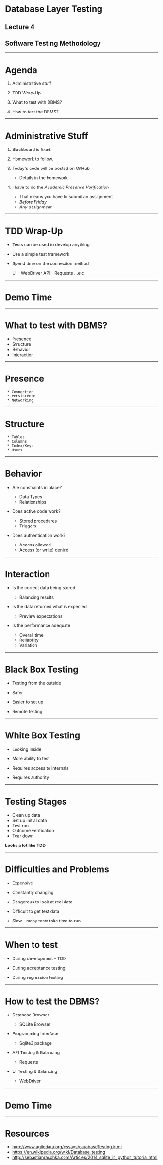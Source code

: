 # Database Layer Testing
## Lecture 4
## Software Testing Methodology

---

# Agenda

1. Administrative stuff

1. TDD Wrap-Up

1. What to test with DBMS?

1. How to test the DBMS?

---

# Administrative Stuff

1. Blackboard is fixed.

1. Homework to follow.

1. Today's code will be posted on GitHub

    - Details in the homework
  
1. I have to do the _Academic Presence Verification_

    - That means you have to submit an assignment 
    - _Before Friday_
    - _Any assignment_

---

# TDD Wrap-Up

* Tests can be used to develop anything

* Use a simple test framework

* Spend time on the connection method

    UI  - WebDriver
    API - Requests
    ...etc

---

# Demo Time

---

# What to test with DBMS?

* Presence
* Structure
* Behavior
* Interaction

---

# Presence

     * Connection
     * Persistence
     * Networking

---

# Structure

     * Tables
     * Columns
     * Index/Keys
     * Users

---

# Behavior

* Are constraints in place?
    * Data Types
    * Relationships

* Does active code work?
    * Stored procedures
    * Triggers

* Does authentication work?
    * Access allowed
    * Access (or write) denied

---

# Interaction

* Is the correct data being stored
    * Balancing results

* Is the data returned what is expected
    * Preview expectations

* Is the performance adequate
    * Overall time
    * Reliability
    * Variation

---

# Black Box Testing

* Testing from the outside

* Safer

* Easier to set up

* Remote testing

---

# White Box Testing

* Looking inside

* More ability to test

* Requires access to internals

* Requires authority

---

# Testing Stages

* Clean up data
* Set up initial data
* Test run
* Outcome verification
* Tear down

__Looks a lot like TDD__

---

# Difficulties and Problems

* Expensive

* Constantly changing

* Dangerous to look at real data

* Difficult to get test data

* Slow - many tests take time to run

---

# When to test

* During development - TDD

* During acceptance testing

* During regression testing

---

# How to test the DBMS?

* Database Browser
    * SQLite Browser

* Programming Interface
    * Sqlite3 package

* API Testing & Balancing
    * Requests

* UI Testing & Balancing
    * WebDriver

---

# Demo Time

---

# Resources

* http://www.agiledata.org/essays/databaseTesting.html
* https://en.wikipedia.org/wiki/Database_testing
* http://sebastianraschka.com/Articles/2014_sqlite_in_python_tutorial.html
